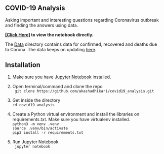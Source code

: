 ## COVID-19 Analysis

Asking important and interesting questions regarding Coronavirus outbreak and finding the answers using data.


<b>[[Click Here]](https://nbviewer.jupyter.org/github/akashadhikari/covid19_analysis/blob/master/covid_19.ipynb) to view the notebook directly.</b>

The [Data](https://github.com/akashadhikari/covid19_analysis/tree/master/data) directory contains data for confirmed, recovered and deaths due to Corona. The data keeps on updating [here](https://github.com/CSSEGISandData/COVID-19/tree/master/csse_covid_19_data/csse_covid_19_time_series).

## Installation
1) Make sure you have [Jupyter Notebook](https://jupyter.org/install) installed.

2) Open terminal/command and clone the repo   
``` git clone https://github.com/akashadhikari/covid19_analysis.git```

3) Get inside the directory    
```cd covid19_analysis```     

4) Create a Python virtual environment and install the libraries on requirements.txt. Make sure you have virtualenv installed.   
```python3 -m venv .venv```   
```source .venv/bin/activate```   
```pip3 install -r requirements.txt```   

5) Run Jupyter Notebook   
``` jupyter notebook```

